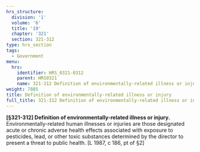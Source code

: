 ```yaml
---
hrs_structure:
  division: '1'
  volume: '6'
  title: '19'
  chapter: '321'
  section: 321-312
type: hrs_section
tags:
  - Government
menu:
  hrs:
    identifier: HRS_0321-0312
    parent: HRS0321
    name: 321-312 Definition of environmentally-related illness or injury
weight: 7885
title: Definition of environmentally-related illness or injury
full_title: 321-312 Definition of environmentally-related illness or injury
---
```

**[§321-312] Definition of environmentally-related illness or injury.** Environmentally-related human illnesses or injuries are those designated acute or chronic adverse health effects associated with exposure to pesticides, lead, or other toxic substances determined by the director to present a threat to public health. [L 1987, c 186, pt of §2]